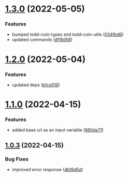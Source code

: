 # [1.3.0](https://github.com/xilution/todd-coin-cli/compare/v1.2.0...v1.3.0) (2022-05-05)


### Features

* bumped todd-coin-types and todd-coin-utils ([034fbd6](https://github.com/xilution/todd-coin-cli/commit/034fbd69b12d1e7ce81ba08c878a5532a7a9a22f))
* updated commands ([df18d58](https://github.com/xilution/todd-coin-cli/commit/df18d58816d0e95a2ba453da90e10389d86503a0))

# [1.2.0](https://github.com/xilution/todd-coin-cli/compare/v1.1.0...v1.2.0) (2022-05-04)


### Features

* updated deps ([b1ca519](https://github.com/xilution/todd-coin-cli/commit/b1ca519d5fab755e9dae47a4f18ed46e2cecc7f7))

# [1.1.0](https://github.com/xilution/todd-coin-cli/compare/v1.0.1...v1.1.0) (2022-04-15)


### Features

* added base url as an input variable ([880de71](https://github.com/xilution/todd-coin-cli/commit/880de7101cb6153eec087f6c67b1408f83e63ca7))

## [1.0.3](https://github.com/xilution/todd-coin-brokers/compare/v1.0.2...v1.0.3) (2022-04-15)


### Bug Fixes

* improved error response ([4b18d5d](https://github.com/xilution/todd-coin-brokers/commit/4b18d5d14a17738a62c8c5d8521db9e061900f7b))

